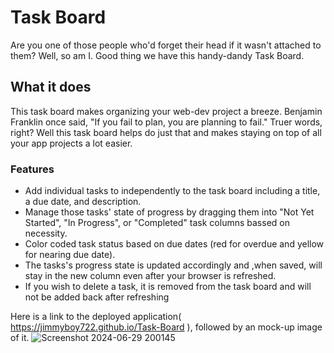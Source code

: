 # Task Board 
Are you one of those people who'd forget their head if it wasn't attached to them? Well, so am I. Good thing we have this handy-dandy Task Board.
## What it does
This task board makes organizing your web-dev project a breeze. Benjamin Franklin once said, "If you fail to plan, you are planning to fail."
Truer words, right? Well this task board helps do just that and makes staying on top of all your app projects a lot easier.
### Features
- Add individual tasks to independently to the task board including a title, a due date, and description.
- Manage those tasks' state of progress by dragging them into "Not Yet Started", "In Progress", or "Completed" task columns bassed on necessity.
- Color coded task status based on due dates (red for overdue and yellow for nearing due date).
- The tasks's progress state is updated accordingly and ,when saved, will stay in the new column even after your browser is refreshed.
- If you wish to delete a task, it is removed from the task board and will not be added back after refreshing

Here is a link to the deployed application( https://jimmyboy722.github.io/Task-Board ), followed by an mock-up image of it. 
![Screenshot 2024-06-29 200145](https://github.com/jimmyboy722/Task-Board/assets/169507618/b9a70b2b-ffbf-412c-89b4-08335ff612cc)
